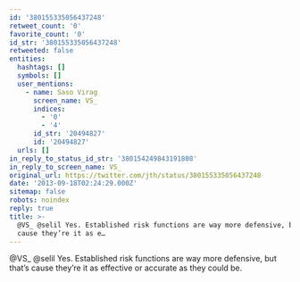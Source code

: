 ```yaml
---
id: '380155335056437248'
retweet_count: '0'
favorite_count: '0'
id_str: '380155335056437248'
retweeted: false
entities:
  hashtags: []
  symbols: []
  user_mentions:
    - name: Saso Virag
      screen_name: VS_
      indices:
        - '0'
        - '4'
      id_str: '20494827'
      id: '20494827'
  urls: []
in_reply_to_status_id_str: '380154249843191808'
in_reply_to_screen_name: VS_
original_url: https://twitter.com/jth/status/380155335056437248
date: '2013-09-18T02:24:29.000Z'
sitemap: false
robots: noindex
reply: true
title: >-
  @VS_ @selil Yes. Established risk functions are way more defensive, but that’s
  cause they’re it as e…
---
```


@VS_ @selil Yes. Established risk functions are way more defensive, but that’s cause they’re it as effective or accurate as they could be.
